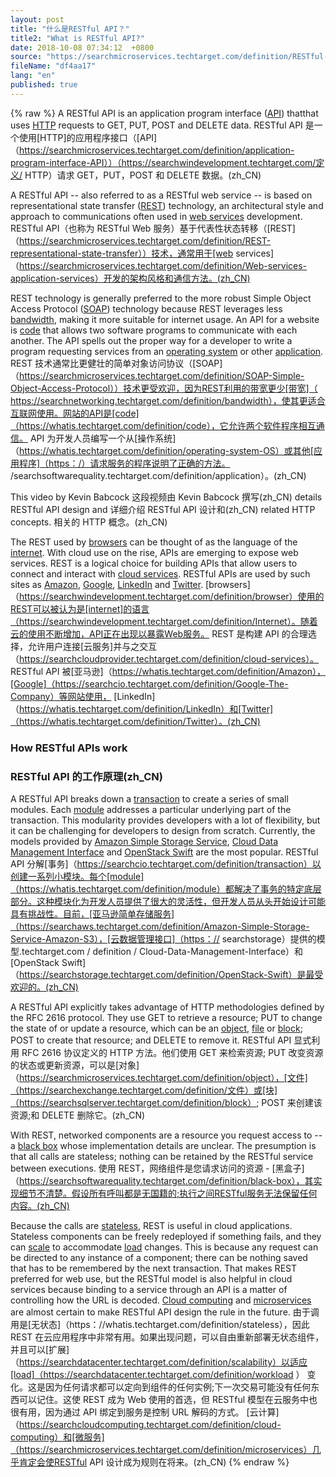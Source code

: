 ```yaml
---
layout: post
title: "什么是RESTful API？"
title2: "What is RESTful API?"
date: 2018-10-08 07:34:12  +0800
source: "https://searchmicroservices.techtarget.com/definition/RESTful-API"
fileName: "df4aa17"
lang: "en"
published: true
---
```


{% raw %}
A RESTful API is an application program interface ([API](https://searchmicroservices.techtarget.com/definition/application-program-interface-API)) thatthat uses [HTTP](https://searchwindevelopment.techtarget.com/definition/HTTP) requests to GET, PUT, POST and DELETE data.
RESTful API 是一个使用[HTTP]的应用程序接口（[API]（https://searchmicroservices.techtarget.com/definition/application-program-interface-API））（https://searchwindevelopment.techtarget.com/定义/ HTTP）请求 GET，PUT，POST 和 DELETE 数据。(zh_CN)

A RESTful API -- also referred to as a RESTful web service -- is based on representational state transfer ([REST](https://searchmicroservices.techtarget.com/definition/REST-representational-state-transfer)) technology, an architectural style and approach to communications often used in [web services](https://searchmicroservices.techtarget.com/definition/Web-services-application-services) development.
RESTful API（也称为 RESTful Web 服务）基于代表性状态转移（[REST]（https://searchmicroservices.techtarget.com/definition/REST-representational-state-transfer））技术，通常用于[web services]（https://searchmicroservices.techtarget.com/definition/Web-services-application-services）开发的架构风格和通信方法。(zh_CN)

REST technology is generally preferred to the more robust Simple Object Access Protocol ([SOAP](https://searchmicroservices.techtarget.com/definition/SOAP-Simple-Object-Access-Protocol)) technology because REST leverages less [bandwidth](https://searchnetworking.techtarget.com/definition/bandwidth), making it more suitable for internet usage. An API for a website is [code](https://whatis.techtarget.com/definition/code) that allows two software programs to communicate with each another. The API spells out the proper way for a developer to write a program requesting services from an [operating system](https://whatis.techtarget.com/definition/operating-system-OS) or other [application](https://searchsoftwarequality.techtarget.com/definition/application).
REST 技术通常比更健壮的简单对象访问协议（[SOAP]（https://searchmicroservices.techtarget.com/definition/SOAP-Simple-Object-Access-Protocol））技术更受欢迎，因为REST利用的带宽更少[带宽]（ https://searchnetworking.techtarget.com/definition/bandwidth），使其更适合互联网使用。网站的API是[code]（https://whatis.techtarget.com/definition/code），它允许两个软件程序相互通信。 API 为开发人员编写一个从[操作系统]（https://whatis.techtarget.com/definition/operating-system-OS）或其他[应用程序]（https：/）请求服务的程序说明了正确的方法。 /searchsoftwarequality.techtarget.com/definition/application）。(zh_CN)

This video by Kevin Babcock
这段视频由 Kevin Babcock 撰写(zh_CN)
details RESTful API design and
详细介绍 RESTful API 设计和(zh_CN)
related HTTP concepts.
相关的 HTTP 概念。(zh_CN)

The REST used by [browsers](https://searchwindevelopment.techtarget.com/definition/browser) can be thought of as the language of the [internet](https://searchwindevelopment.techtarget.com/definition/Internet). With cloud use on the rise, APIs are emerging to expose web services. REST is a logical choice for building APIs that allow users to connect and interact with [cloud services](https://searchcloudprovider.techtarget.com/definition/cloud-services). RESTful APIs are used by such sites as [Amazon](https://whatis.techtarget.com/definition/Amazon), [Google](https://searchcio.techtarget.com/definition/Google-The-Company), [LinkedIn](https://whatis.techtarget.com/definition/LinkedIn) and [Twitter](https://whatis.techtarget.com/definition/Twitter).
[browsers]（https://searchwindevelopment.techtarget.com/definition/browser）使用的REST可以被认为是[internet]的语言（https://searchwindevelopment.techtarget.com/definition/Internet）。随着云的使用不断增加，API正在出现以暴露Web服务。 REST 是构建 API 的合理选择，允许用户连接[云服务]并与之交互（https://searchcloudprovider.techtarget.com/definition/cloud-services）。 RESTful API 被[亚马逊]（https://whatis.techtarget.com/definition/Amazon），[Google]（https://searchcio.techtarget.com/definition/Google-The-Company）等网站使用， [LinkedIn]（https://whatis.techtarget.com/definition/LinkedIn）和[Twitter]（https://whatis.techtarget.com/definition/Twitter）。(zh_CN)

### How RESTful APIs work

### RESTful API 的工作原理(zh_CN)

A RESTful API breaks down a [transaction](https://searchcio.techtarget.com/definition/transaction) to create a series of small modules. Each [module](https://whatis.techtarget.com/definition/module) addresses a particular underlying part of the transaction. This modularity provides developers with a lot of flexibility, but it can be challenging for developers to design from scratch. Currently, the models provided by [Amazon Simple Storage Service](https://searchaws.techtarget.com/definition/Amazon-Simple-Storage-Service-Amazon-S3), [Cloud Data Management Interface](https://searchstorage.techtarget.com/definition/Cloud-Data-Management-Interface) and [OpenStack Swift](https://searchstorage.techtarget.com/definition/OpenStack-Swift) are the most popular.
RESTful API 分解[事务]（https://searchcio.techtarget.com/definition/transaction）以创建一系列小模块。每个[module]（https://whatis.techtarget.com/definition/module）都解决了事务的特定底层部分。这种模块化为开发人员提供了很大的灵活性，但开发人员从头开始设计可能具有挑战性。目前，[亚马逊简单存储服务]（https://searchaws.techtarget.com/definition/Amazon-Simple-Storage-Service-Amazon-S3），[云数据管理接口]（https：// searchstorage）提供的模型.techtarget.com / definition / Cloud-Data-Management-Interface）和[OpenStack Swift]（https://searchstorage.techtarget.com/definition/OpenStack-Swift）是最受欢迎的。(zh_CN)

A RESTful API explicitly takes advantage of HTTP methodologies defined by the RFC 2616 protocol. They use GET to retrieve a resource; PUT to change the state of or update a resource, which can be an [object](https://searchmicroservices.techtarget.com/definition/object), [file](https://searchexchange.techtarget.com/definition/file) or [block](https://searchsqlserver.techtarget.com/definition/block); POST to create that resource; and DELETE to remove it.
RESTful API 显式利用 RFC 2616 协议定义的 HTTP 方法。他们使用 GET 来检索资源; PUT 改变资源的状态或更新资源，可以是[对象]（https://searchmicroservices.techtarget.com/definition/object），[文件]（https://searchexchange.techtarget.com/definition/文件）或[块]（https://searchsqlserver.techtarget.com/definition/block）; POST 来创建该资源;和 DELETE 删除它。(zh_CN)

With REST, networked components are a resource you request access to -- a [black box](https://searchsoftwarequality.techtarget.com/definition/black-box) whose implementation details are unclear. The presumption is that all calls are stateless; nothing can be retained by the RESTful service between executions.
使用 REST，网络组件是您请求访问的资源 - [黑盒子]（https://searchsoftwarequality.techtarget.com/definition/black-box），其实现细节不清楚。假设所有呼叫都是无国籍的;执行之间RESTful服务无法保留任何内容。(zh_CN)

Because the calls are [stateless](https://whatis.techtarget.com/definition/stateless), REST is useful in cloud applications. Stateless components can be freely redeployed if something fails, and they can [scale](https://searchdatacenter.techtarget.com/definition/scalability) to accommodate [load](https://searchdatacenter.techtarget.com/definition/workload) changes. This is because any request can be directed to any instance of a component; there can be nothing saved that has to be remembered by the next transaction. That makes REST preferred for web use, but the RESTful model is also helpful in cloud services because binding to a service through an API is a matter of controlling how the URL is decoded. [Cloud computing](https://searchcloudcomputing.techtarget.com/definition/cloud-computing) and [microservices](https://searchmicroservices.techtarget.com/definition/microservices) are almost certain to make RESTful API design the rule in the future.
由于调用是[无状态]（https：//whatis.techtarget.com/definition/stateless），因此 REST 在云应用程序中非常有用。如果出现问题，可以自由重新部署无状态组件，并且可以[扩展]（https://searchdatacenter.techtarget.com/definition/scalability）以适应[load]（https://searchdatacenter.techtarget.com/definition/workload ） 变化。这是因为任何请求都可以定向到组件的任何实例;下一次交易可能没有任何东西可以记住。这使 REST 成为 Web 使用的首选，但 RESTful 模型在云服务中也很有用，因为通过 API 绑定到服务是控制 URL 解码的方式。 [云计算]（https://searchcloudcomputing.techtarget.com/definition/cloud-computing）和[微服务]（https://searchmicroservices.techtarget.com/definition/microservices）几乎肯定会使RESTful API 设计成为规则在将来。(zh_CN)
{% endraw %}
